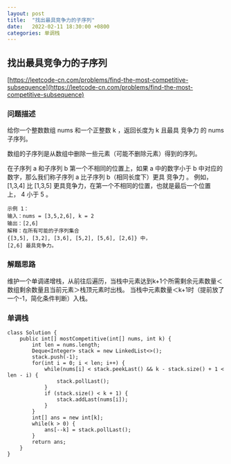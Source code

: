 ```yaml
---
layout: post
title:  "找出最具竞争力的子序列"
date:   2022-02-11 18:30:00 +0800
categories: 单调栈
---
```



## 找出最具竞争力的子序列
[https://leetcode-cn.com/problems/find-the-most-competitive-subsequence](https://leetcode-cn.com/problems/find-the-most-competitive-subsequence)

### 问题描述
给你一个整数数组 nums 和一个正整数 k ，返回长度为 k 且最具 竞争力 的 nums 子序列。

数组的子序列是从数组中删除一些元素（可能不删除元素）得到的序列。

在子序列 a 和子序列 b 第一个不相同的位置上，如果 a 中的数字小于 b 中对应的数字，那么我们称子序列 a 比子序列 b（相同长度下）更具 竞争力 。 例如，[1,3,4] 比 [1,3,5] 更具竞争力，在第一个不相同的位置，也就是最后一个位置上， 4 小于 5 。
```
示例 1：
输入：nums = [3,5,2,6], k = 2
输出：[2,6]
解释：在所有可能的子序列集合
{[3,5], [3,2], [3,6], [5,2], [5,6], [2,6]} 中，
[2,6] 最具竞争力。
```
### 解题思路
维护一个单调递增栈，从前往后遍历，当栈中元素达到k+1个所需剩余元素数量＜数组剩余数量且当前元素＞栈顶元素时出栈。
当栈中元素数量＜k+1时（提前放了一个-1，简化条件判断）入栈。
### 单调栈
```
class Solution {
    public int[] mostCompetitive(int[] nums, int k) {
        int len = nums.length;
        Deque<Integer> stack = new LinkedList<>();
        stack.push(-1);
        for(int i = 0; i < len; i++) {
            while(nums[i] < stack.peekLast() && k - stack.size() + 1 < len - i) {
                stack.pollLast();
            }
            if (stack.size() < k + 1) {
                stack.addLast(nums[i]);
            }
        }
        int[] ans = new int[k];
        while(k > 0) {
            ans[--k] = stack.pollLast();
        }
        return ans;
    }
}
```